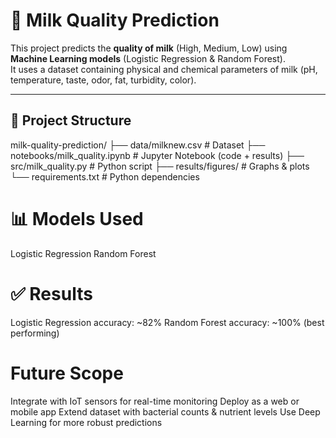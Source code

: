 # 🥛 Milk Quality Prediction

This project predicts the **quality of milk** (High, Medium, Low) using **Machine Learning models** (Logistic Regression & Random Forest).  
It uses a dataset containing physical and chemical parameters of milk (pH, temperature, taste, odor, fat, turbidity, color).

---

## 📂 Project Structure
milk-quality-prediction/
├── data/milknew.csv # Dataset
├── notebooks/milk_quality.ipynb # Jupyter Notebook (code + results)
├── src/milk_quality.py # Python script
├── results/figures/ # Graphs & plots
└── requirements.txt # Python dependencies

# 📊 Models Used

Logistic Regression
Random Forest

# ✅ Results
Logistic Regression accuracy: ~82%
Random Forest accuracy: ~100% (best performing)

# Future Scope
Integrate with IoT sensors for real-time monitoring
Deploy as a web or mobile app
Extend dataset with bacterial counts & nutrient levels
Use Deep Learning for more robust predictions
